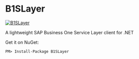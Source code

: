 # B1SLayer

[![B1SLayer](https://img.shields.io/nuget/v/B1SLayer.svg?maxAge=3600&label=B1SLayer)](https://www.nuget.org/packages/B1SLayer/)

A lightweight SAP Business One Service Layer client for .NET

Get it on NuGet:

`PM> Install-Package B1SLayer`
